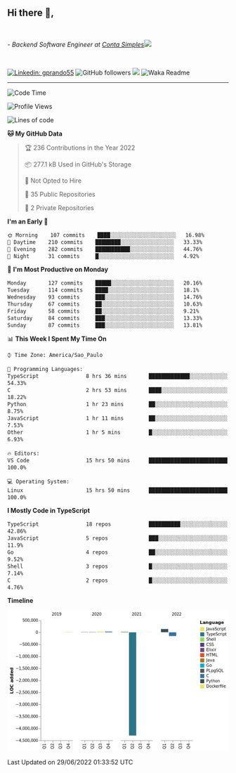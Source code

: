 <h2>Hi there  👋,</h2> </br>

<p><em>- Backend Software Engineer at <a href="https://contasimples.com">Conta Simples</a><img src="https://media.giphy.com/media/WUlplcMpOCEmTGBtBW/giphy.gif" width="30"> 
</em></p></br>


[![Linkedin: gprando55](https://img.shields.io/badge/-gprando55-blue?style=flat-square&logo=Linkedin&logoColor=white&link=https://www.linkedin.com/in/gprando55/)](https://www.linkedin.com/in/gprando55)
![GitHub followers](https://img.shields.io/github/followers/gprando55?label=Follow&style=social)
![](https://visitor-badge.glitch.me/badge?page_id=gprando55.gprando55)
![Waka Readme](https://github.com/gprando55/gprando55/workflows/Waka%20Readme/badge.svg)

---
<!--START_SECTION:waka-->
![Code Time](http://img.shields.io/badge/Code%20Time-0%20secs-blue)

![Profile Views](http://img.shields.io/badge/Profile%20Views-0-blue)

![Lines of code](https://img.shields.io/badge/From%20Hello%20World%20I%27ve%20Written--4%20Million%20lines%20of%20code-blue)

**🐱 My GitHub Data** 

> 🏆 236 Contributions in the Year 2022
 > 
> 📦 277.1 kB Used in GitHub's Storage 
 > 
> 🚫 Not Opted to Hire
 > 
> 📜 35 Public Repositories 
 > 
> 🔑 2 Private Repositories  
 > 
**I'm an Early 🐤** 

```text
🌞 Morning    107 commits    ████░░░░░░░░░░░░░░░░░░░░░   16.98% 
🌆 Daytime    210 commits    ████████░░░░░░░░░░░░░░░░░   33.33% 
🌃 Evening    282 commits    ███████████░░░░░░░░░░░░░░   44.76% 
🌙 Night      31 commits     █░░░░░░░░░░░░░░░░░░░░░░░░   4.92%

```
📅 **I'm Most Productive on Monday** 

```text
Monday       127 commits    █████░░░░░░░░░░░░░░░░░░░░   20.16% 
Tuesday      114 commits    ████░░░░░░░░░░░░░░░░░░░░░   18.1% 
Wednesday    93 commits     ███░░░░░░░░░░░░░░░░░░░░░░   14.76% 
Thursday     67 commits     ██░░░░░░░░░░░░░░░░░░░░░░░   10.63% 
Friday       58 commits     ██░░░░░░░░░░░░░░░░░░░░░░░   9.21% 
Saturday     84 commits     ███░░░░░░░░░░░░░░░░░░░░░░   13.33% 
Sunday       87 commits     ███░░░░░░░░░░░░░░░░░░░░░░   13.81%

```


📊 **This Week I Spent My Time On** 

```text
⌚︎ Time Zone: America/Sao_Paulo

💬 Programming Languages: 
TypeScript               8 hrs 36 mins       █████████████░░░░░░░░░░░░   54.33% 
C                        2 hrs 53 mins       ████░░░░░░░░░░░░░░░░░░░░░   18.22% 
Python                   1 hr 23 mins        ██░░░░░░░░░░░░░░░░░░░░░░░   8.75% 
JavaScript               1 hr 11 mins        ██░░░░░░░░░░░░░░░░░░░░░░░   7.53% 
Other                    1 hr 5 mins         █░░░░░░░░░░░░░░░░░░░░░░░░   6.93%

🔥 Editors: 
VS Code                  15 hrs 50 mins      █████████████████████████   100.0%

💻 Operating System: 
Linux                    15 hrs 50 mins      █████████████████████████   100.0%

```

**I Mostly Code in TypeScript** 

```text
TypeScript               18 repos            ██████████░░░░░░░░░░░░░░░   42.86% 
JavaScript               5 repos             ███░░░░░░░░░░░░░░░░░░░░░░   11.9% 
Go                       4 repos             ██░░░░░░░░░░░░░░░░░░░░░░░   9.52% 
Shell                    3 repos             █░░░░░░░░░░░░░░░░░░░░░░░░   7.14% 
C                        2 repos             █░░░░░░░░░░░░░░░░░░░░░░░░   4.76%

```


**Timeline**

![Chart not found](https://raw.githubusercontent.com/gprando55/gprando55/master/charts/bar_graph.png) 


 Last Updated on 29/06/2022 01:33:52 UTC
<!--END_SECTION:waka-->
